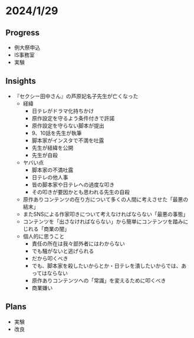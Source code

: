 # 2024/1/29

## Progress

- 例大祭申込
- IS事務室
- 実験

## Insights

- 『セクシー田中さん』の芦原妃名子先生が亡くなった
  - 経緯
    - 日テレがドラマ化持ちかけ
    - 原作設定を守るよう条件付きで許諾
    - 原作設定を守らない脚本が提出
    - 9、10話を先生が執筆
    - 脚本家がインスタで不満を吐露
    - 先生が経緯を公開
    - 先生が自殺
  - ヤバい点
    - 脚本家の不満吐露
    - 日テレの他人事
    - 皆の脚本家や日テレへの過度な叩き
    - その叩きが要因かとも思われる先生の自殺
  - 原作ありコンテンツの在り方について多くの人間に考えさせた「最悪の結末」
  - またSNSによる作家叩きについて考えなければならない「最悪の事態」
  - コンテンツを「出さなければならない」から簡単にコンテンツを踏みにじれる「商業の闇」
  - 個人的に思うこと
    - 責任の所在は我々部外者にはわからない
    - でも騒がないと逃げられる
    - だから叩くべき
    - でも、脚本家を殺したいからとか・日テレを潰したいからでは、あってはならない
    - 原作ありコンテンツへの「常識」を変えるために叩くべき
    - 商業嫌い

## Plans

- 実験
- 改良
